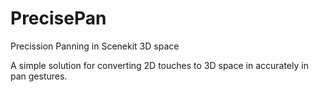 # PrecisePan
Precission Panning in Scenekit 3D space

A simple solution for converting 2D touches to 3D space in accurately in pan gestures.

